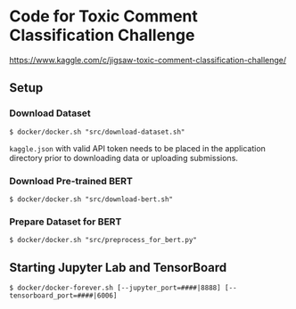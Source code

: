 # Code for Toxic Comment Classification Challenge

https://www.kaggle.com/c/jigsaw-toxic-comment-classification-challenge/

## Setup

### Download Dataset

`$ docker/docker.sh "src/download-dataset.sh"`

`kaggle.json` with valid API token needs to be placed in the application directory prior to downloading data or uploading submissions.

### Download Pre-trained BERT

`$ docker/docker.sh "src/download-bert.sh"`

### Prepare Dataset for BERT

`$ docker/docker.sh "src/preprocess_for_bert.py"`

## Starting Jupyter Lab and TensorBoard

`$ docker/docker-forever.sh [--jupyter_port=####|8888] [--tensorboard_port=####|6006]`
